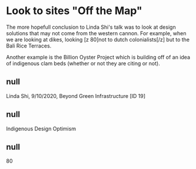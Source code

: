 # Look to sites "Off the Map" 

The more hopefull conclusion to Linda Shi's talk was to look at design solutions that may not come from the western cannon. For example, when we are looking at dikes, looking [z 80]not to dutch colonialists[/z] but to the Bali Rice Terraces. 

Another example is the Billion Oyster Project which is building off of an idea of indigenous clam beds (whether or not they are citing or not). 

## null

Linda Shi, 9/10/2020, Beyond Green Infrastructure [ID 19]

## null

Indigenous Design
Optimism

## null

80
